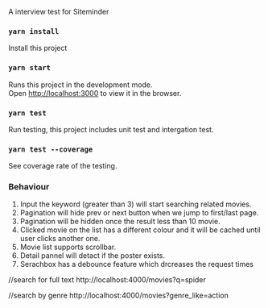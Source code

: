 A interview test for Siteminder

### `yarn install `
Install this project

### `yarn start `
Runs this project in the development mode.<br>
Open [http://localhost:3000](http://localhost:3000) to view it in the browser.


### `yarn test`
Run testing, this project includes unit test and intergation test.

### `yarn test --coverage`
See coverage rate of the testing.

### Behaviour
1. Input the keyword (greater than 3) will start searching related movies.<br>
2. Pagination will hide prev or next button when we jump to first/last page.<br>
3. Pagination will be hidden once the result less than 10 movie.<br>
4. Clicked movie on the list has a different colour and it will be cached until user clicks another one.<br>
5. Movie list supports scrollbar.<br>
6. Detail pannel will detact if the poster exists.<br>
7. Serachbox has a debounce feature which drcreases the request times <br>

//search for full text
http://localhost:4000/movies?q=spider

//search by genre 
http://localhost:4000/movies?genre_like=action

